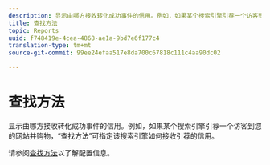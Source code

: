 ```yaml
---
description: 显示由哪方接收转化成功事件的信用。例如，如果某个搜索引擎引荐一个访客到您的网站并购物，“查找方法”可指定该搜索引擎如何接收引荐的信用。
title: 查找方法
topic: Reports
uuid: f748419e-4cea-4868-ae1a-9bd7e6f177c4
translation-type: tm+mt
source-git-commit: 99ee24efaa517e8da700c67818c111c4aa90dc02

---
```



# 查找方法

显示由哪方接收转化成功事件的信用。例如，如果某个搜索引擎引荐一个访客到您的网站并购物，“查找方法”可指定该搜索引擎如何接收引荐的信用。

请参阅[查找方法](/help/admin/admin/finding-methods.md)以了解配置信息。
